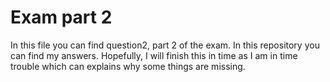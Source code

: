 # Exam part 2 
In this file you can find question2, part 2 of the exam. In this repository you can find my answers. Hopefully, I will finish this in time as I am in time trouble which can explains why some things are missing.

